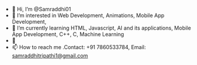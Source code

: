 - 👋 Hi, I’m @Samraddhi01
- 👀 I’m interested in Web Development, Animations, Mobile App Development, 
- 🌱 I’m currently learning HTML, Javascript, AI and its applications, Mobile App Development, C++, C, Machine Learning
- 💞
- 📫 How to reach me .Contact: +91 7860533784, Email: samraddhitripathi1@gmail.com

<!---
Samraddhi01/Samraddhi01 is a ✨ special ✨ repository because its `README.md` (this file) appears on your GitHub profile.
You can click the Preview link to take a look at your changes.
--->
